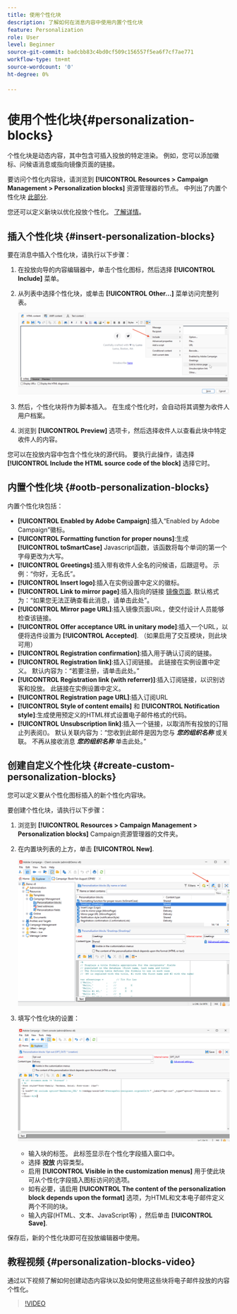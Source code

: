 ```yaml
---
title: 使用个性化块
description: 了解如何在消息内容中使用内置个性化块
feature: Personalization
role: User
level: Beginner
source-git-commit: badcbb83c4bd0cf509c156557f5ea6f7cf7ae771
workflow-type: tm+mt
source-wordcount: '0'
ht-degree: 0%

---
```



# 使用个性化块{#personalization-blocks}

个性化块是动态内容，其中包含可插入投放的特定渲染。 例如，您可以添加徽标、问候语消息或指向镜像页面的链接。

要访问个性化内容块，请浏览到 **[!UICONTROL Resources > Campaign Management > Personalization blocks]** 资源管理器的节点。 中列出了内置个性化块 [此部分](#ootb-personalization-blocks).

您还可以定义新块以优化投放个性化。 [了解详情](#create-custom-personalization-blocks)。

## 插入个性化块 {#insert-personalization-blocks}

要在消息中插入个性化块，请执行以下步骤：

1. 在投放向导的内容编辑器中，单击个性化图标，然后选择 **[!UICONTROL Include]** 菜单。
1. 从列表中选择个性化块，或单击 **[!UICONTROL Other...]** 菜单访问完整列表。

   ![](assets/perso-content-block.png)

1. 然后，个性化块将作为脚本插入。 在生成个性化时，会自动将其调整为收件人用户档案。
1. 浏览到 **[!UICONTROL Preview]** 选项卡，然后选择收件人以查看此块中特定收件人的内容。

您可以在投放内容中包含个性化块的源代码。 要执行此操作，请选择 **[!UICONTROL Include the HTML source code of the block]** 选择它时。

## 内置个性化块 {#ootb-personalization-blocks}

内置个性化块包括：

* **[!UICONTROL Enabled by Adobe Campaign]**:插入“Enabled by Adobe Campaign”徽标。
* **[!UICONTROL Formatting function for proper nouns]**:生成 **[!UICONTROL toSmartCase]** Javascript函数，该函数将每个单词的第一个字母更改为大写。
* **[!UICONTROL Greetings]**:插入带有收件人全名的问候语，后跟逗号。 示例：“你好，无名氏”。
* **[!UICONTROL Insert logo]**:插入在实例设置中定义的徽标。
* **[!UICONTROL Link to mirror page]**:插入指向的链接 [镜像页面](mirror-page.md). 默认格式为：“如果您无法正确查看此消息，请单击此处”。
* **[!UICONTROL Mirror page URL]**:插入镜像页面URL，使交付设计人员能够检查该链接。
* **[!UICONTROL Offer acceptance URL in unitary mode]**:插入一个URL，以便将选件设置为 **[!UICONTROL Accepted]**. （如果启用了交互模块，则此块可用）
* **[!UICONTROL Registration confirmation]**:插入用于确认订阅的链接。
* **[!UICONTROL Registration link]**:插入订阅链接。 此链接在实例设置中定义。 默认内容为：“若要注册，请单击此处。”
* **[!UICONTROL Registration link (with referrer)]**:插入订阅链接，以识别访客和投放。 此链接在实例设置中定义。
* **[!UICONTROL Registration page URL]**:插入订阅URL
* **[!UICONTROL Style of content emails]** 和 **[!UICONTROL Notification style]**:生成使用预定义的HTML样式设置电子邮件格式的代码。
* **[!UICONTROL Unsubscription link]**:插入一个链接，以取消所有投放的订阻止列表阅()。 默认关联内容为：“您收到此邮件是因为您与 ***您的组织名称*** 或关联。 不再从接收消息 ***您的组织名称*** 单击此处。”

## 创建自定义个性化块 {#create-custom-personalization-blocks}

您可以定义要从个性化图标插入的新个性化内容块。

要创建个性化块，请执行以下步骤：

1. 浏览到 **[!UICONTROL Resources > Campaign Management > Personalization blocks]** Campaign资源管理器的文件夹。
1. 在内置块列表的上方，单击 **[!UICONTROL New]**.

   ![](assets/perso-new-block.png)

1. 填写个性化块的设置：

   ![](assets/perso-custom-block.png)

   * 输入块的标签。 此标签显示在个性化字段插入窗口中。
   * 选择 **投放** 内容类型。
   * 启用 **[!UICONTROL Visible in the customization menus]** 用于使此块可从个性化字段插入图标访问的选项。
   * 如有必要，请启用 **[!UICONTROL The content of the personalization block depends upon the format]** 选项，为HTML和文本电子邮件定义两个不同的块。
   * 输入内容(HTML、文本、JavaScript等) ，然后单击 **[!UICONTROL Save]**.

保存后，新的个性化块即可在投放编辑器中使用。

## 教程视频 {#personalization-blocks-video}

通过以下视频了解如何创建动态内容块以及如何使用这些块将电子邮件投放的内容个性化。

>[!VIDEO](https://video.tv.adobe.com/v/342088?quality=12)


